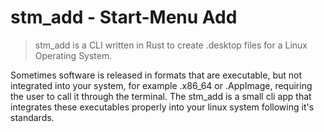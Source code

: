# stm_add - Start-Menu Add
> stm_add is a CLI written in Rust to create .desktop files for a Linux Operating System.

Sometimes software is released in formats that are executable, but not integrated into your system, for example .x86_64 or .AppImage, requiring the user to call it through the terminal. The stm_add is a small cli app that integrates these executables properly into your linux system following it's standards.
